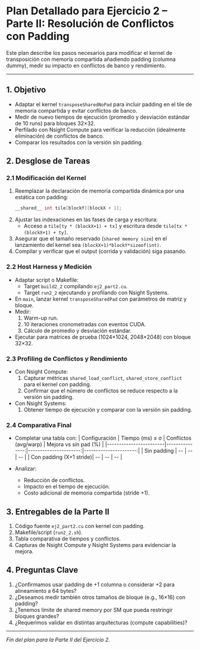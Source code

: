 # Plan Detallado para Ejercicio 2 – Parte II: Resolución de Conflictos con Padding

Este plan describe los pasos necesarios para modificar el kernel de transposición con memoria compartida añadiendo padding (columna dummy), medir su impacto en conflictos de banco y rendimiento.

---

## 1. Objetivo

- Adaptar el kernel `transposeSharedNoPad` para incluir padding en el tile de memoria compartida y evitar conflictos de banco.
- Medir de nuevo tiempos de ejecución (promedio y desviación estándar de 10 runs) para bloques 32×32.
- Perfilado con Nsight Compute para verificar la reducción (idealmente eliminación) de conflictos de banco.
- Comparar los resultados con la versión sin padding.

## 2. Desglose de Tareas

### 2.1 Modificación del Kernel

1. Reemplazar la declaración de memoria compartida dinámica por una estática con padding:
   ```cpp
   __shared__ int tile[blockY][blockX + 1];
   ```
2. Ajustar las indexaciones en las fases de carga y escritura:
   - Acceso a `tile[ty * (blockX+1) + tx]` y escritura desde `tile[tx * (blockX+1) + ty]`.
3. Asegurar que el tamaño reservado (`shared memory size`) en el lanzamiento del kernel sea `(blockX+1)*blockY*sizeof(int)`.
4. Compilar y verificar que el output (corrida y validación) siga pasando.

### 2.2 Host Harness y Medición

- Adaptar script o Makefile:
  - Target `build2_2` compilando `ej2_part2.cu`.
  - Target `run2_2` ejecutando y profilando con Nsight Systems.
- En `main`, lanzar kernel `transposeSharedPad` con parámetros de matriz y bloque.
- Medir:
  1. Warm-up run.
  2. 10 iteraciones cronometradas con eventos CUDA.
  3. Cálculo de promedio y desviación estándar.
- Ejecutar para matrices de prueba (1024×1024, 2048×2048) con bloque 32×32.

### 2.3 Profiling de Conflictos y Rendimiento

- Con Nsight Compute:
  1. Capturar métricas `shared_load_conflict`, `shared_store_conflict` para el kernel con padding.
  2. Confirmar que el número de conflictos se reduce respecto a la versión sin padding.
- Con Nsight Systems:
  1. Obtener tiempo de ejecución y comparar con la versión sin padding.

### 2.4 Comparativa Final

- Completar una tabla con:
  | Configuración          | Tiempo (ms) ± σ | Conflictos (avg/warp) | Mejora vs sin pad (%) |
  |------------------------|---------------:|----------------------:|----------------------:|
  | Sin padding            |             -- |                   --  |                    -- |
  | Con padding (X+1 stride)|            -- |                   --  |                    -- |

- Analizar:
  - Reducción de conflictos.
  - Impacto en el tiempo de ejecución.
  - Costo adicional de memoria compartida (stride +1).

## 3. Entregables de la Parte II

1. Código fuente `ej2_part2.cu` con kernel con padding.
2. Makefile/script (`run2_2.sh`).
3. Tabla comparativa de tiempos y conflictos.
4. Capturas de Nsight Compute y Nsight Systems para evidenciar la mejora.

## 4. Preguntas Clave

1. ¿Confirmamos usar padding de +1 columna o considerar +2 para alineamiento a 64 bytes?  
2. ¿Deseamos medir también otros tamaños de bloque (e.g., 16×16) con padding?  
3. ¿Tenemos límite de shared memory por SM que pueda restringir bloques grandes?  
4. ¿Requerimos validar en distintas arquitecturas (compute capabilities)?

---

*Fin del plan para la Parte II del Ejercicio 2.* 